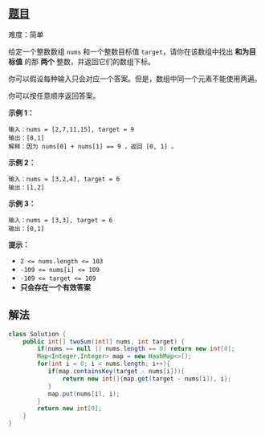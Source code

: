 ## [题目](https://leetcode-cn.com/problems/two-sum/)

难度：简单

给定一个整数数组 `nums` 和一个整数目标值 `target`，请你在该数组中找出 **和为目标值** 的那 **两个** 整数，并返回它们的数组下标。

你可以假设每种输入只会对应一个答案。但是，数组中同一个元素不能使用两遍。

你可以按任意顺序返回答案。



**示例 1：**

```
输入：nums = [2,7,11,15], target = 9
输出：[0,1]
解释：因为 nums[0] + nums[1] == 9 ，返回 [0, 1] 。
```

**示例 2：**

```
输入：nums = [3,2,4], target = 6
输出：[1,2]
```

**示例 3：**

```
输入：nums = [3,3], target = 6
输出：[0,1]
```

 

**提示：**

- `2 <= nums.length <= 103`
- `-109 <= nums[i] <= 109`
- `-109 <= target <= 109`
- **只会存在一个有效答案**

## 解法

```java
class Solution {
    public int[] twoSum(int[] nums, int target) {
        if(nums == null || nums.length == 0) return new int[0];
        Map<Integer,Integer> map = new HashMap<>();
        for(int i = 0; i < nums.length; i++){
           if(map.containsKey(target - nums[i])){
               return new int[]{map.get(target - nums[i]), i};
           }
           map.put(nums[i], i);
        }
        return new int[0];      
    }
}
```

